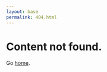 ```yaml
---
layout: base
permalink: 404.html
---
```

# Content not found.

Go <a href="{{ '/' | url }}">home</a>.


